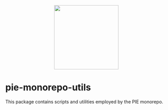 <p align="center">
  <img align="center" src="../../readme_image.png" height="200" alt="">
</p>

# pie-monorepo-utils

This package contains scripts and utilities employed by the PIE monorepo.
